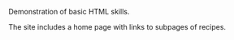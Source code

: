Demonstration of basic HTML skills.

The site includes a home page with links to subpages of recipes.
